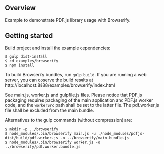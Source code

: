 ## Overview

Example to demonstrate PDF.js library usage with Browserify.

## Getting started

Build project and install the example dependencies:

    $ gulp dist-install
    $ cd examples/browserify
    $ npm install

To build Browserify bundles, run `gulp build`. If you are running
a web server, you can observe the build results at
http://localhost:8888/examples/browserify/index.html

See main.js, worker.js and gulpfile.js files. Please notice that PDF.js
packaging requires packaging of the main application and PDF.js worker code,
and the `workerSrc` path shall be set to the latter file. The pdf.worker.js file
shall be excluded from the main bundle.

Alternatives to the gulp commands (without compression) are:

    $ mkdir -p ../browserify
    $ node_modules/.bin/browserify main.js -u ./node_modules/pdfjs-dist/build/pdf.worker.js -o ../browserify/main.bundle.js
    $ node_modules/.bin/browserify worker.js -o ../browserify/pdf.worker.bundle.js
